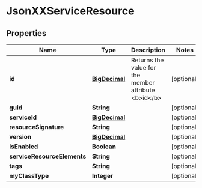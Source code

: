 
# JsonXXServiceResource

## Properties
Name | Type | Description | Notes
------------ | ------------- | ------------- | -------------
**id** | [**BigDecimal**](BigDecimal.md) | Returns the value for the member attribute &lt;b&gt;id&lt;/b&gt; |  [optional]
**guid** | **String** |  |  [optional]
**serviceId** | [**BigDecimal**](BigDecimal.md) |  |  [optional]
**resourceSignature** | **String** |  |  [optional]
**version** | [**BigDecimal**](BigDecimal.md) |  |  [optional]
**isEnabled** | **Boolean** |  |  [optional]
**serviceResourceElements** | **String** |  |  [optional]
**tags** | **String** |  |  [optional]
**myClassType** | **Integer** |  |  [optional]



